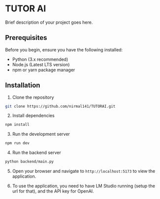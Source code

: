 # TUTOR AI

Brief description of your project goes here.

## Prerequisites

Before you begin, ensure you have the following installed:
- Python (3.x recommended)
- Node.js (Latest LTS version)
- npm or yarn package manager

## Installation

1. Clone the repository

```bash
git clone https://github.com/nirmal141/TUTORAI.git
```

2. Install dependencies

```bash
npm install
```

3. Run the development server

```bash
npm run dev
```

4. Run the backend server

```bash
python backend/main.py
```

5. Open your browser and navigate to `http://localhost:5173` to view the application.


5. To use the application, you need to have LM Studio running (setup the url for that), and the API key for OpenAI.

